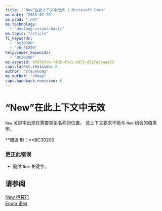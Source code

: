 ```yaml
---
title: "“New”在此上下文中无效 | Microsoft Docs"
ms.date: "2015-07-20"
ms.prod: ".net"
ms.technology: 
  - "devlang-visual-basic"
ms.topic: "article"
f1_keywords: 
  - "bc30200"
  - "vbc30200"
helpviewer_keywords: 
  - "BC30200"
ms.assetid: 9fd787c6-f4d5-4bc1-bd73-d52fe2baa263
caps.latest.revision: 8
author: "stevehoag"
ms.author: "shoag"
caps.handback.revision: 8
---
```

# “New”在此上下文中无效
`New` 关键字出现在需要类型名称的位置。 该上下文要求不能与 `New` 组合的值类型。  
  
 **错误 ID：**BC30200  
  
### 更正此错误  
  
-   删除 `New` 关键字。  
  
## 请参阅  
 [New 运算符](../../visual-basic/language-reference/operators/new-operator.md)   
 [Enum 语句](../../visual-basic/language-reference/statements/enum-statement.md)